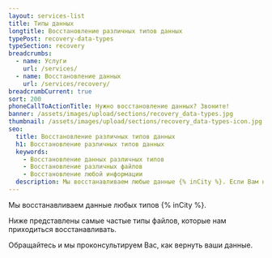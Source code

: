 ```yaml
---
layout: services-list
title: Типы данных
longtitle: Восстановление различных типов данных 
typePost: recovery-data-types
typeSection: recovery
breadcrumbs:
  - name: Услуги
    url: /services/
  - name: Восстановление данных
    url: /services/recovery/
breadcrumbCurrent: true
sort: 200
phoneCallToActionTitle: Нужно восстановление данных? Звоните!
banner: /assets/images/upload/sections/recovery_data-types.jpg
thumbnail: /assets/images/upload/sections/recovery_data-types-icon.jpg
seo:
  title: Восстановление различных типов данных
  h1: Восстановление различных типов данных
  keywords: 
    - Восстановление данных различных типов
    - Восстановление различных файлов
    - Восстановление любой информации
  description: Мы восстанавливаем любые данные {% inCity %}. Если Вам необходимо вернуть утерянные фотографии, документы или базы данных - обращайтесь и мы Вас соориентируем по цене и срокам восстановления.
---
```

Мы восстанавливаем данные любых типов {% inCity %}.

Ниже представлены самые частые типы файлов, которые нам приходиться восстанавливать.

Обращайтесь и мы проконсультируем Вас, как вернуть ваши данные.
